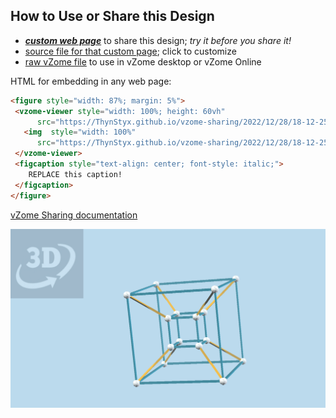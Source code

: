 
## How to Use or Share this Design

 - [***custom web page***][post] to share this design; *try it before you share it!*
 - [source file for that custom page][source]; click to customize
 - [raw vZome file][raw] to use in vZome desktop or vZome Online
 
 HTML for embedding in any web page:
 ```html
<figure style="width: 87%; margin: 5%">
  <vzome-viewer style="width: 100%; height: 60vh"
       src="https://ThynStyx.github.io/vzome-sharing/2022/12/28/18-12-25-4CUBE-SHRUNK/4CUBE-SHRUNK.vZome" >
    <img  style="width: 100%"
       src="https://ThynStyx.github.io/vzome-sharing/2022/12/28/18-12-25-4CUBE-SHRUNK/4CUBE-SHRUNK.png" >
  </vzome-viewer>
  <figcaption style="text-align: center; font-style: italic;">
     REPLACE this caption!
  </figcaption>
</figure>
 ```

[vZome Sharing documentation](https://vzome.github.io/vzome/sharing.html#how-it-works)

![Image](<4CUBE-SHRUNK.png>)


[post]: <https://ThynStyx.github.io/vzome-sharing/2022/12/28/4CUBE-SHRUNK-18-12-25.html>
[source]: <https://github.com/ThynStyx/vzome-sharing/edit/main/_posts/2022-12-28-4CUBE-SHRUNK-18-12-25.md>
[raw]: <https://raw.githubusercontent.com/ThynStyx/vzome-sharing/main/2022/12/28/18-12-25-4CUBE-SHRUNK/4CUBE-SHRUNK.vZome>